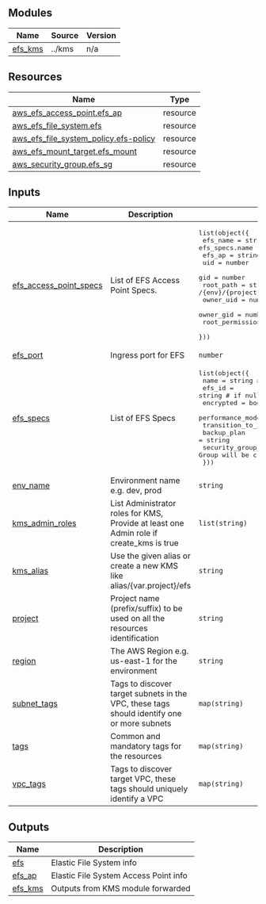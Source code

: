 <!-- BEGIN_TF_DOCS -->
## Modules

| Name | Source | Version |
|------|--------|---------|
| <a name="module_efs_kms"></a> [efs\_kms](#module\_efs\_kms) | ../kms | n/a |

## Resources

| Name | Type |
|------|------|
| [aws_efs_access_point.efs_ap](https://registry.terraform.io/providers/hashicorp/aws/latest/docs/resources/efs_access_point) | resource |
| [aws_efs_file_system.efs](https://registry.terraform.io/providers/hashicorp/aws/latest/docs/resources/efs_file_system) | resource |
| [aws_efs_file_system_policy.efs-policy](https://registry.terraform.io/providers/hashicorp/aws/latest/docs/resources/efs_file_system_policy) | resource |
| [aws_efs_mount_target.efs_mount](https://registry.terraform.io/providers/hashicorp/aws/latest/docs/resources/efs_mount_target) | resource |
| [aws_security_group.efs_sg](https://registry.terraform.io/providers/hashicorp/aws/latest/docs/resources/security_group) | resource |

## Inputs

| Name | Description | Type | Default | Required |
|------|-------------|------|---------|:--------:|
| <a name="input_efs_access_point_specs"></a> [efs\_access\_point\_specs](#input\_efs\_access\_point\_specs) | List of EFS Access Point Specs. | <pre>list(object({<br>    efs_name        = string # must match with any efs_specs.name<br>    efs_ap          = string # unique name<br>    uid             = number<br>    gid             = number<br>    root_path       = string # e.g. /{env}/{project}/{purpose}/{name}<br>    owner_uid       = number # e.g. 0<br>    owner_gid       = number # e.g. 0<br>    root_permission = string # e.g. 0755<br>  }))</pre> | `[]` | no |
| <a name="input_efs_port"></a> [efs\_port](#input\_efs\_port) | Ingress port for EFS | `number` | `2049` | no |
| <a name="input_efs_specs"></a> [efs\_specs](#input\_efs\_specs) | List of EFS Specs | <pre>list(object({<br>    name                = string # unique name<br>    efs_id              = string # if null, new EFS will be created<br>    encrypted           = bool<br>    performance_mode    = string<br>    transition_to_ia    = string<br>    backup_plan         = string<br>    security_group_tags = map(string) # if null, new Security Group will be created<br>  }))</pre> | n/a | yes |
| <a name="input_env_name"></a> [env\_name](#input\_env\_name) | Environment name e.g. dev, prod | `string` | `"dev"` | no |
| <a name="input_kms_admin_roles"></a> [kms\_admin\_roles](#input\_kms\_admin\_roles) | List Administrator roles for KMS, Provide at least one Admin role if create\_kms is true | `list(string)` | `[]` | no |
| <a name="input_kms_alias"></a> [kms\_alias](#input\_kms\_alias) | Use the given alias or create a new KMS like alias/{var.project}/efs | `string` | `""` | no |
| <a name="input_project"></a> [project](#input\_project) | Project name (prefix/suffix) to be used on all the resources identification | `string` | n/a | yes |
| <a name="input_region"></a> [region](#input\_region) | The AWS Region e.g. us-east-1 for the environment | `string` | n/a | yes |
| <a name="input_subnet_tags"></a> [subnet\_tags](#input\_subnet\_tags) | Tags to discover target subnets in the VPC, these tags should identify one or more subnets | `map(string)` | n/a | yes |
| <a name="input_tags"></a> [tags](#input\_tags) | Common and mandatory tags for the resources | `map(string)` | `{}` | no |
| <a name="input_vpc_tags"></a> [vpc\_tags](#input\_vpc\_tags) | Tags to discover target VPC, these tags should uniquely identify a VPC | `map(string)` | n/a | yes |

## Outputs

| Name | Description |
|------|-------------|
| <a name="output_efs"></a> [efs](#output\_efs) | Elastic File System info |
| <a name="output_efs_ap"></a> [efs\_ap](#output\_efs\_ap) | Elastic File System Access Point info |
| <a name="output_efs_kms"></a> [efs\_kms](#output\_efs\_kms) | Outputs from KMS module forwarded |
<!-- END_TF_DOCS -->